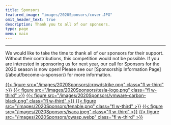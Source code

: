 ```yaml
---
title: Sponsors
featured_image: "images/2020Sponsors/cover.JPG"
omit_header_text: true
description: Thank you to all of our sponsors.
type: page
menu: main
---
```

<hr>
We would like to take the time to thank all of our sponsors for their support. Without their contributions, this competition would not be possible. If you are interested in sponsoring us for next year, our call for Sponsors for the 2020 season is now open! Please see our [Sponsorship Information Page](/about/become-a-sponsor/) for more information.

<a href="https://www.crowdstrike.com/">{{< figure src="/images/2020Sponsors/crowdstrike.png" class="fl w-third" >}}</a>
<a href="https://www.tesla.com/">{{< figure src="/images/2020Sponsors/tesla-logo.png" class="fl w-third" >}}</a>
<a href="https://www.carbonblack.com/">{{< figure src="/images/2020Sponsors/vmware-carbon-black.png" class="fl w-third" >}}</a>
<a href="https://www.tenable.com/">{{< figure src="/images/2020Sponsors/tenable.png" class="fl w-third" >}}</a>
<a href="https://isacala.org/">{{< figure src="/images/2020Sponsors/isaca.jpeg" class="fl w-third" >}}</a>
<a href="https://owasp.org/">{{< figure src="/images/2020Sponsors/owasp.webp" class="fl w-third" >}}</a>
